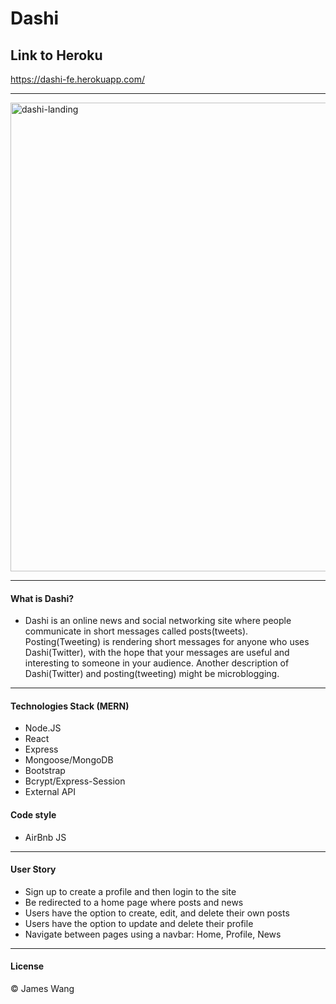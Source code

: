 # Dashi

## Link to Heroku
https://dashi-fe.herokuapp.com/

-------------------------------------------


<img width="750" alt="dashi-landing" src="https://user-images.githubusercontent.com/43688796/65281873-6697c100-dae8-11e9-85c1-2cc7a8604c10.png">

-------------------------------------------
#### What is Dashi?

- Dashi is an online news and social networking site where people communicate in short messages called posts(tweets). Posting(Tweeting) is rendering short messages for anyone who uses Dashi(Twitter), with the hope that your messages are useful and interesting to someone in your audience. Another description of Dashi(Twitter) and posting(tweeting) might be microblogging.
-------------------------------------------

#### Technologies Stack (MERN)
- Node.JS
- React
- Express
- Mongoose/MongoDB
- Bootstrap
- Bcrypt/Express-Session
- External API

#### Code style
- AirBnb JS

-----------------------------------------------------------------------------------
#### User Story
- Sign up to create a profile and then login to the site
- Be redirected to a home page where posts and news
- Users have the option to create, edit, and delete their own posts
- Users have the option to update and delete their profile
- Navigate between pages using a navbar: Home, Profile, News


-------------------------------------------------------------------------------------------

#### License
© James Wang







